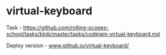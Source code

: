 # virtual-keyboard

Task - https://github.com/rolling-scopes-school/tasks/blob/master/tasks/codejam-virtual-keyboard.md

Deploy version - www.github.io/virtual-keyboard/